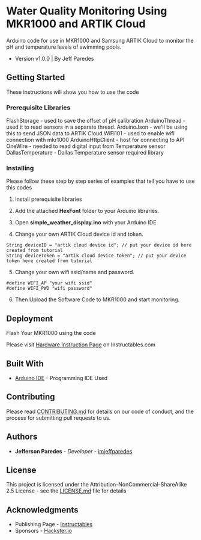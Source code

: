 # Water Quality Monitoring Using MKR1000 and ARTIK Cloud

Arduino code for use in MKR1000 and Samsung ARTIK Cloud to monitor the pH and temperature levels of swimming pools.
* Version v1.0.0 | By Jeff Paredes

## Getting Started

These instructions will show you how to use the code

### Prerequisite Libraries

FlashStorage - used to save the offset of pH calibration
ArduinoThread - used it to read sensors in a separate thread.
ArduinoJson - we'll be using this to send JSON data to ARTIK Cloud
WiFi101 - used to enable wifi connection with mkr1000
ArduinoHttpClient - host for connecting to API
OneWire - needed to read digital input from Temperature sensor
DallasTemperature - Dallas Temperature sensor required library


### Installing

Please follow these step by step series of examples that tell you have to use this codes

1. Install prerequisite libraries

2. Add the attached **HexFont** folder to your Arduino libraries.

3. Open **simple_weather_display.ino** with your Arduino IDE

4. Change your own ARTIK Cloud device id and token.
```
String deviceID = "artik cloud device id"; // put your device id here created from tutorial
String deviceToken = "artik cloud device token"; // put your device token here created from tutorial
```
5. Change your own wifi ssid/name and password.

```
#define WIFI_AP "your wifi ssid"
#define WIFI_PWD "wifi password"
```

6. Then Upload the Software Code to MKR1000 and start monitoring.

## Deployment

Flash Your MKR1000 using the code

Please visit [Hardware Instruction Page](https://www.instructables.com/id/Water-Quality-Monitoring-Using-MKR1000-and-ARTIK-C/) on Instructables.com

## Built With

* [Arduino IDE](https://www.arduino.cc/en/Main/Software) - Programming IDE Used

## Contributing

Please read [CONTRIBUTING.md](https://github.com/imjeffparedes/) for details on our code of conduct, and the process for submitting pull requests to us.

## Authors

* **Jefferson Paredes** - *Developer* - [imjeffparedes](https://github.com/imjeffparedes/)

## License

This project is licensed under the Attribution-NonCommercial-ShareAlike 2.5 License - see the [LICENSE.md](https://github.com/imjeffparedes/) file for details

## Acknowledgments

* Publishing Page - [Instructables](https://www.instructables.com/id/Water-Quality-Monitoring-Using-MKR1000-and-ARTIK-C/)
* Sponsors - [Hackster.io](https://hackster.io)
